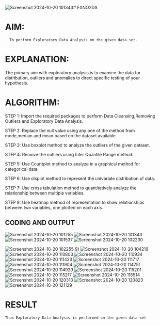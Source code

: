 ![Screenshot 2024-10-20 101343](https://github.com/user-attachments/assets/c3e38672-5502-4e7a-9481-6c0f21ab5f76)# EXNO2DS
# AIM:
      To perform Exploratory Data Analysis on the given data set.
      
# EXPLANATION:
  The primary aim with exploratory analysis is to examine the data for distribution, outliers and anomalies to direct specific testing of your hypothesis.
  
# ALGORITHM:
STEP 1: Import the required packages to perform Data Cleansing,Removing Outliers and Exploratory Data Analysis.

STEP 2: Replace the null value using any one of the method from mode,median and mean based on the dataset available.

STEP 3: Use boxplot method to analyze the outliers of the given dataset.

STEP 4: Remove the outliers using Inter Quantile Range method.

STEP 5: Use Countplot method to analyze in a graphical method for categorical data.

STEP 6: Use displot method to represent the univariate distribution of data.

STEP 7: Use cross tabulation method to quantitatively analyze the relationship between multiple variables.

STEP 8: Use heatmap method of representation to show relationships between two variables, one plotted on each axis.

## CODING AND OUTPUT
![Screenshot 2024-10-20 101255](https://github.com/user-attachments/assets/790ebca7-0a92-4db1-a1f6-894d834b8f1c)
![Screenshot 2024-10-20 101343](https://github.com/user-attachments/assets/417fc58e-2996-4d12-8b57-2caf5280080c)
![Screenshot 2024-10-20 101537](https://github.com/user-attachments/assets/68a2d49a-d0ee-47c4-81df-6c790be4e129)
![Screenshot 2024-10-20 102230](https://github.com/user-attachments/assets/938ca9bb-0f25-4ab5-b1f5-2249663719d2)

![Screenshot 2024-10-20 102255](https://github.com/user-attachments/assets/b8ae2767-d69c-4e8c-a685-a78bf6284df1)
9)
![Screenshot 2024-10-20 104216](https://github.com/user-attachments/assets/9158d59b-aac4-414e-9896-cac995679800)
![Screenshot 2024-10-20 110803](https://github.com/user-attachments/assets/3f00ba62-b510-4938-b26f-c69cc46c358d)
![Screenshot 2024-10-20 110934](https://github.com/user-attachments/assets/a7363611-a16a-4466-9c3f-575f6c5a784b)
![Screenshot 2024-10-20 111423](https://github.com/user-attachments/assets/25b12fd2-7028-4856-8ad6-6ff3465a6265)
![Screenshot 2024-10-20 111717](https://github.com/user-attachments/assets/04e2ae13-2d9b-46da-9eff-447775209084)
![Screenshot 2024-10-20 111904](https://github.com/user-attachments/assets/7732afc2-f0c6-42ec-8833-1ae6f2f565f0)
![Screenshot 2024-10-20 114751](https://github.com/user-attachments/assets/1be84860-7dcb-4538-af57-f231c63bdc08)
![Screenshot 2024-10-20 114929](https://github.com/user-attachments/assets/329c546d-52da-4b23-9741-9a1e45fdee8e)
![Screenshot 2024-10-20 115201](https://github.com/user-attachments/assets/19acdc83-7c26-42ff-897c-89732269d67a)
![Screenshot 2024-10-20 115217](https://github.com/user-attachments/assets/9f785375-6beb-4cfd-aafa-d56f77fb1ef7)
![Screenshot 2024-10-20 115514](https://github.com/user-attachments/assets/3249771a-920d-4bb4-875f-5d8b896ef805)
![Screenshot 2024-10-20 120313](https://github.com/user-attachments/assets/de95f173-f64d-42cc-94f5-4a92ec83a2f9)
![Screenshot 2024-10-20 120823](https://github.com/user-attachments/assets/159ebcfe-5122-425d-b9c4-5b2936de9949)
![Screenshot 2024-10-20 121129](https://github.com/user-attachments/assets/733ff1f0-b109-4db4-b5c7-0f41aa1f241f)

# RESULT
    Thus Exploratory Data Analysis is performed on the given data set
